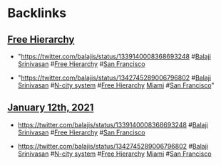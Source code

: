 
# Backlinks
## [Free Hierarchy](<Free Hierarchy.md>)
- "https://twitter.com/balajis/status/1339140008368693248 #[Balaji Srinivasan](<Balaji Srinivasan.md>) #[Free Hierarchy](<Free Hierarchy.md>) #[San Francisco](<San Francisco.md>)

- "https://twitter.com/balajis/status/1342745289006796802 #[Balaji Srinivasan](<Balaji Srinivasan.md>) #[N-city system](<N-city system.md>) #[Free Hierarchy](<Free Hierarchy.md>) [Miami](<Miami.md>) #[San Francisco](<San Francisco.md>)"

## [January 12th, 2021](<January 12th, 2021.md>)
- https://twitter.com/balajis/status/1339140008368693248 #[Balaji Srinivasan](<Balaji Srinivasan.md>) #[Free Hierarchy](<Free Hierarchy.md>) #[San Francisco](<San Francisco.md>)

- https://twitter.com/balajis/status/1342745289006796802 #[Balaji Srinivasan](<Balaji Srinivasan.md>) #[N-city system](<N-city system.md>) #[Free Hierarchy](<Free Hierarchy.md>) [Miami](<Miami.md>) #[San Francisco](<San Francisco.md>)

